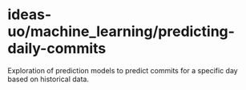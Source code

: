 # ideas-uo/machine_learning/predicting-daily-commits
Exploration of prediction models to predict commits for a specific day based on historical data.
